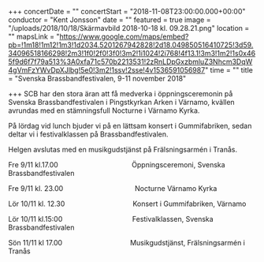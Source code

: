 +++
concertDate = ""
concertStart = "2018-11-08T23:00:00.000+00:00"
conductor = "Kent Jonsson"
date = ""
featured = true
image = "/uploads/2018/10/18/Skärmavbild 2018-10-18 kl. 09.28.21.png"
location = ""
mapsLink = "https://www.google.com/maps/embed?pb=!1m18!1m12!1m3!1d2034.5201267942828!2d18.049850516410725!3d59.34096518166298!2m3!1f0!2f0!3f0!3m2!1i1024!2i768!4f13.1!3m3!1m2!1s0x465f9d6f7f79a513%3A0xfa71c570b2213531!2zRnLDpGxzbmluZ3Nhcm3DqW4gVmFzYWvDpXJlbg!5e0!3m2!1ssv!2sse!4v1536591056987"
time = ""
title = "Svenska Brassbandfestivalen,  9-11 november 2018"

+++
SCB har den stora äran att få medverka i öppningsceremonin på Svenska Brassbandfestivalen i Pingstkyrkan Arken i Värnamo, kvällen avrundas med en stämningsfull Nocturne i Värnamo Kyrka. 

På lördag vid lunch bjuder vi på en lättsam konsert i Gummifabriken, sedan deltar vi i festivalklassen på Brassbandfestivalen. 

Helgen avslutas med en musikgudstjänst på Frälsningsarmén i Tranås.

Fre 9/11 kl.17.00                                      Öppningsceremoni, Svenska Brassbandfestivalen      

Fre 9/11 kl. 23.00                                     Nocturne Värnamo Kyrka

Lör 10/11 kl. 12.30                                   Konsert i Gummifabriken, Värnamo

Lör 10/11 kl.15:00                                    Festivalklassen, Svenska Brassbandfestivalen

Sön 11/11 kl 17.00                                   Musikgudstjänst, Frälsningsarmén i Tranås